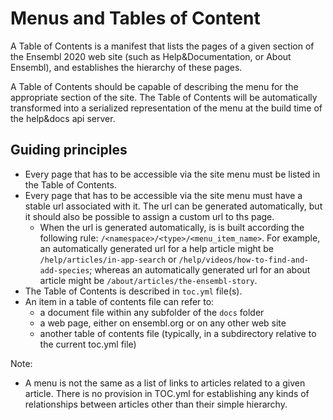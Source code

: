 # Menus and Tables of Content

A Table of Contents is a manifest that lists the pages of a given section of the Ensembl 2020 web site (such as Help&Documentation, or About Ensembl), and establishes the hierarchy of these pages.

A Table of Contents should be capable of describing the menu for the appropriate section of the site. The Table of Contents will be automatically transformed into a serialized representation of the menu at the build time of the help&docs api server. 


## Guiding principles

- Every page that has to be accessible via the site menu must be listed in the Table of Contents.
- Every page that has to be accessible via the site menu must have a stable url associated with it. The url can be generated automatically, but it should also be possible to assign a custom url to ths page.
  - When the url is generated automatically, is is built according the following rule:
    `/<namespace>/<type>/<menu_item_name>`. For example, an automatically generated url for a help article might be `/help/articles/in-app-search` or `/help/videos/how-to-find-and-add-species`; whereas an automatically generated url for an about article might be `/about/articles/the-ensembl-story`.
- The Table of Contents is described in `toc.yml` file(s).
- An item in a table of contents file can refer to:
  - a document file within any subfolder of the `docs` folder
  - a web page, either on ensembl.org or on any other web site
  - another table of contents file (typically, in a subdirectory relative to the current toc.yml file)


Note:
- A menu is not the same as a list of links to articles related to a given article. There is no provision in TOC.yml for establishing any kinds of relationships between articles other than their simple hierarchy.



